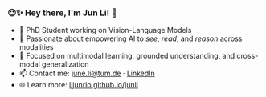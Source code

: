 ### 😉✨ Hey there, I'm Jun Li! 👋

- 🌱 PhD Student working on Vision-Language Models  
- 🤖 Passionate about empowering AI to *see*, *read*, and *reason* across modalities  
- 🧠 Focused on multimodal learning, grounded understanding, and cross-modal generalization  
- 📫 Contact me: [june.li@tum.de](mailto:june.li@tum.de) · [LinkedIn](https://www.linkedin.com/in/jun-li-22461b187/)  
- 🌐 Learn more: [lijunrio.github.io/junli](https://lijunrio.github.io/junli/)
